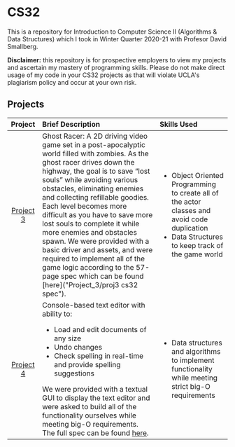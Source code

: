 # CS32
This is a repository for Introduction to Computer Science II (Algorithms & Data Structures) which I took in Winter Quarter 2020-21 with Profesor David Smallberg.

**Disclaimer:** this repository is for prospective employers to view my projects and ascertain my mastery of programming skills. Please do not make direct usage of
my code in your CS32 projects as that will violate UCLA's plagiarism policy and occur at your own risk.

## Projects
| Project | Brief Description | Skills Used |
|:-------:|:--|:--|
| [Project 3](Project_3) |Ghost Racer: A 2D driving video game set in a post-apocalyptic world filled with zombies. As the ghost racer drives down the highway, the goal is to save “lost souls” while avoiding various obstacles, eliminating enemies and collecting refillable goodies. Each level becomes more difficult as you have to save more lost souls to complete it while more enemies and obstacles spawn. We were provided with a basic driver and assets, and were required to implement all of the game logic according to the 57-page spec which can be found [here]("Project_3/proj3 cs32 spec").|<ul><li>Object Oriented Programming to create all of the actor classes and avoid code duplication</li><li>Data Structures to keep track of the game world</li></ul>|
| [Project 4](Project_4) |Console-based text editor with ability to: <ul><li>Load and edit documents of any size</li><li>Undo changes</li><li>Check spelling in real-time and provide spelling suggestions</li></ul>We were provided with a textual GUI to display the text editor and were asked to build all of the functionality ourselves while meeting big-O requirements. The full spec can be found [here](Project_4/cs32-p4-spec.pdf).|<ul><li>Data structures and algorithms to implement functionality while meeting strict big-O requirements</li></ul>
